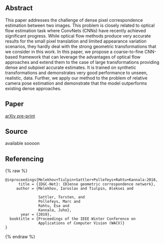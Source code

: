 ## Abstract

This paper addresses the challenge of dense pixel correspondence estimation between two images. This problem is closely related to optical flow estimation task where ConvNets (CNNs) have recently achieved significant progress. While optical flow methods produce very accurate results for the small pixel translation and limited appearance variation scenarios, they hardly deal with the strong geometric transformations that we consider in this work. In this paper, we propose a coarse-to-fine CNN-based framework that can leverage the advantages of optical flow approaches and extend them to the case of large transformations providing dense and subpixel accurate estimates. It is trained on synthetic transformations and demonstrates very good performance to unseen, realistic, data. Further, we apply our method to the problem of relative camera pose estimation and demonstrate that the model outperforms existing dense approaches.

## Paper

[arXiv pre-print](https://arxiv.org/abs/1810.08393)

## Source
available soooon

## Referencing

{% raw  %}
```
@inproceedings{Melekhov+Tiulpin+Sattler+Pollefeys+Rahtu+Kannala:2018,
      title = {{DGC-Net}: {D}ense geometric correspondence network},
     author = {Melekhov, Iaroslav and Tiulpin, Aleksei and 
     
               Sattler, Torsten, and 
               Pollefeys, Marc and 
               Rahtu, Esa and
               Kannala, Juho},
       year = {2019},
  booktitle = {Proceedings of the IEEE Winter Conference on 
               Applications of Computer Vision (WACV)}
}
```
{% endraw  %}
